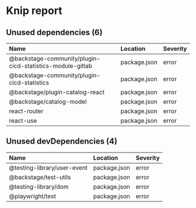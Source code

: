 # Knip report

## Unused dependencies (6)

| Name                                                      | Location     | Severity |
| :-------------------------------------------------------- | :----------- | :------- |
| @backstage-community/plugin-cicd-statistics-module-gitlab | package.json | error    |
| @backstage-community/plugin-cicd-statistics               | package.json | error    |
| @backstage/plugin-catalog-react                           | package.json | error    |
| @backstage/catalog-model                                  | package.json | error    |
| react-router                                              | package.json | error    |
| react-use                                                 | package.json | error    |

## Unused devDependencies (4)

| Name                        | Location     | Severity |
| :-------------------------- | :----------- | :------- |
| @testing-library/user-event | package.json | error    |
| @backstage/test-utils       | package.json | error    |
| @testing-library/dom        | package.json | error    |
| @playwright/test            | package.json | error    |
